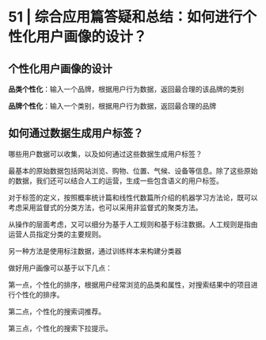 # 51 | 综合应用篇答疑和总结：如何进行个性化用户画像的设计？

## 个性化用户画像的设计

**品类个性化**：输入一个品牌，根据用户行为数据，返回最合理的该品牌的类别

**品牌个性化**：输入一个类别，根据用户行为数据，返回最合理的品牌

## 如何通过数据生成用户标签？

哪些用户数据可以收集，以及如何通过这些数据生成用户标签？

最基本的原始数据包括网站浏览、购物、位置、气候、设备等信息。除了这些原始的数据，我们还可以结合人工的运营，生成一些包含语义的用户标签。


对于标签的定义，按照概率统计篇和线性代数篇所介绍的机器学习方法论，既可以考虑采用监督式的分类方法，也可以采用非监督式的聚类方法。

从操作的层面考虑，又可以细分为基于人工规则和基于标注数据。人工规则是指由运营人员指定分类的主要规则。

另一种方法是使用标注数据，通过训练样本来构建分类器


做好用户画像可以基于以下几点：

第一点，个性化的排序，根据用户经常浏览的品类和属性，对搜索结果中的项目进行个性化的排序。

第二点，个性化的搜索词推荐。

第三点，个性化的搜索下拉提示。

